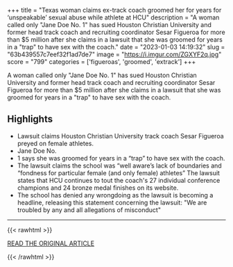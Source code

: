 +++
title = "Texas woman claims ex-track coach groomed her for years for ‘unspeakable’ sexual abuse while athlete at HCU"
description = "A woman called only \"Jane Doe No. 1\" has sued Houston Christian University and former head track coach and recruiting coordinator Sesar Figueroa for more than $5 million after she claims in a lawsuit that she was groomed for years in a \"trap\" to have sex with the coach."
date = "2023-01-03 14:19:32"
slug = "63b439557c7eef32f1ad7de7"
image = "https://i.imgur.com/ZGXYF2q.jpg"
score = "799"
categories = ['figueroas', 'groomed', 'extrack']
+++

A woman called only \"Jane Doe No. 1\" has sued Houston Christian University and former head track coach and recruiting coordinator Sesar Figueroa for more than $5 million after she claims in a lawsuit that she was groomed for years in a \"trap\" to have sex with the coach.

## Highlights

- Lawsuit claims Houston Christian University track coach Sesar Figueroa preyed on female athletes.
- Jane Doe No.
- 1 says she was groomed for years in a “trap” to have sex with the coach.
- The lawsuit claims the school was “well aware’s lack of boundaries and “fondness for particular female (and only female) athletes” The lawsuit states that HCU continues to tout the coach's 27 individual conference champions and 24 bronze medal finishes on its website.
- The school has denied any wrongdoing as the lawsuit is becoming a headline, releasing this statement concerning the lawsuit: "We are troubled by any and all allegations of misconduct"

---

{{< rawhtml >}}
  <p class="article-category">
    <a target="_blank" href="https://www.click2houston.com/news/local/2023/01/02/texas-woman-claims-ex-track-coach-groomed-her-for-years-for-unspeakable-sexual-abuse-while-athlete-at-hcu/">READ THE ORIGINAL ARTICLE</a>
  </p>
{{< /rawhtml >}}
